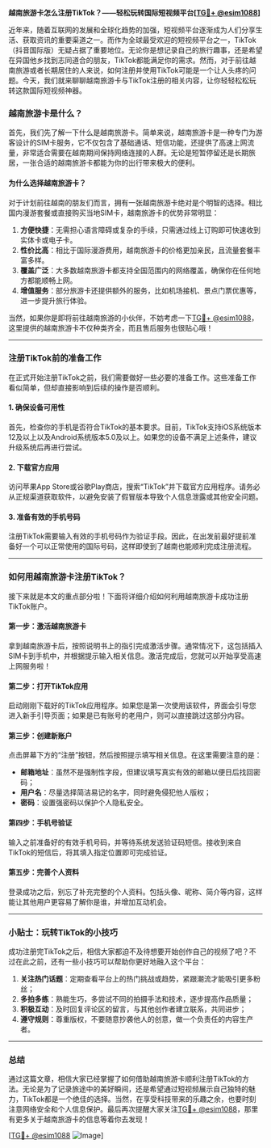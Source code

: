 **越南旅游卡怎么注册TikTok？——轻松玩转国际短视频平台[[TG💪+ @esim1088](https://t.me/s/esim1088)]**

近年来，随着互联网的发展和全球化趋势的加强，短视频平台逐渐成为人们分享生活、获取资讯的重要渠道之一。而作为全球最受欢迎的短视频平台之一，TikTok（抖音国际版）无疑占据了重要地位。无论你是想记录自己的旅行趣事，还是希望在异国他乡找到志同道合的朋友，TikTok都能满足你的需求。然而，对于前往越南旅游或者长期居住的人来说，如何注册并使用TikTok可能是一个让人头疼的问题。今天，我们就来聊聊越南旅游卡与TikTok注册的相关内容，让你轻轻松松玩转这款国际短视频神器。

### 越南旅游卡是什么？

首先，我们先了解一下什么是越南旅游卡。简单来说，越南旅游卡是一种专门为游客设计的SIM卡服务，它不仅包含了基础通话、短信功能，还提供了高速上网流量，非常适合需要在越南期间保持网络连接的人群。无论是短暂停留还是长期旅居，一张合适的越南旅游卡都能为你的出行带来极大的便利。

#### 为什么选择越南旅游卡？

对于计划前往越南的朋友们而言，拥有一张越南旅游卡绝对是个明智的选择。相比国内漫游套餐或直接购买当地SIM卡，越南旅游卡的优势非常明显：

1. **方便快捷**：无需担心语言障碍或复杂的手续，只需通过线上订购即可快速收到实体卡或电子卡。
2. **性价比高**：相比于国际漫游费用，越南旅游卡的价格更加亲民，且流量套餐丰富多样。
3. **覆盖广泛**：大多数越南旅游卡都支持全国范围内的网络覆盖，确保你在任何地方都能顺畅上网。
4. **增值服务**：部分旅游卡还提供额外的服务，比如机场接机、景点门票优惠等，进一步提升旅行体验。

当然，如果你是即将前往越南旅游的小伙伴，不妨考虑一下[TG💪+ @esim1088](https://t.me/s/esim1088)，这里提供的越南旅游卡不仅种类齐全，而且售后服务也很贴心哦！

---

### 注册TikTok前的准备工作

在正式开始注册TikTok之前，我们需要做好一些必要的准备工作。这些准备工作看似简单，但却直接影响到后续的操作是否顺利。

#### 1. 确保设备可用性
首先，检查你的手机是否符合TikTok的基本要求。目前，TikTok支持iOS系统版本12及以上以及Android系统版本5.0及以上。如果您的设备不满足上述条件，建议升级系统后再进行尝试。

#### 2. 下载官方应用
访问苹果App Store或谷歌Play商店，搜索“TikTok”并下载官方应用程序。请务必从正规渠道获取软件，以避免安装了假冒版本导致个人信息泄露或其他安全问题。

#### 3. 准备有效的手机号码
注册TikTok需要输入有效的手机号码作为验证手段。因此，在出发前最好提前准备好一个可以正常使用的国际号码，这样即使到了越南也能顺利完成注册流程。

---

### 如何用越南旅游卡注册TikTok？

接下来就是本文的重点部分啦！下面将详细介绍如何利用越南旅游卡成功注册TikTok账户。

#### 第一步：激活越南旅游卡
拿到越南旅游卡后，按照说明书上的指引完成激活步骤。通常情况下，这包括插入SIM卡到手机中，并根据提示输入相关信息。激活完成后，您就可以开始享受高速上网服务啦！

#### 第二步：打开TikTok应用
启动刚刚下载好的TikTok应用程序。如果您是第一次使用该软件，界面会引导您进入新手引导页面；如果是已有账号的老用户，则可以直接跳过这部分内容。

#### 第三步：创建新账户
点击屏幕下方的“注册”按钮，然后按照提示填写相关信息。在这里需要注意的是：
- **邮箱地址**：虽然不是强制性字段，但建议填写真实有效的邮箱以便日后找回密码；
- **用户名**：尽量选择简洁易记的名字，同时避免侵犯他人版权；
- **密码**：设置强密码以保护个人隐私安全。

#### 第四步：手机号验证
输入之前准备好的有效手机号码，并等待系统发送验证码短信。接收到来自TikTok的短信后，将其填入指定位置即可完成验证。

#### 第五步：完善个人资料
登录成功之后，别忘了补充完整的个人资料。包括头像、昵称、简介等内容，这样能让其他用户更容易了解你是谁，并增加互动机会。

---

### 小贴士：玩转TikTok的小技巧

成功注册完TikTok之后，相信大家都迫不及待想要开始创作自己的视频了吧？不过在此之前，还有一些小技巧可以帮助你更好地融入这个平台：

1. **关注热门话题**：定期查看平台上的热门挑战或趋势，紧跟潮流才能吸引更多粉丝；
2. **多拍多练**：熟能生巧，多尝试不同的拍摄手法和技术，逐步提高作品质量；
3. **积极互动**：及时回复评论区的留言，与其他创作者建立联系，共同进步；
4. **遵守规则**：尊重版权，不要随意抄袭他人的创意，做一个负责任的内容生产者。

---

### 总结

通过这篇文章，相信大家已经掌握了如何借助越南旅游卡顺利注册TikTok的方法。无论是为了记录旅途中的美好瞬间，还是希望通过短视频展示自己独特的魅力，TikTok都是一个绝佳的选择。当然，在享受科技带来的乐趣之余，也要时刻注意网络安全和个人信息保护。最后再次提醒大家关注[TG💪+ @esim1088](https://t.me/s/esim1088)，那里有更多关于越南旅游卡的信息等着你去发现！

[[TG💪+ @esim1088](https://t.me/s/esim1088) ![Image](https://i.postimg.cc/4NQfJmqS/Snipaste-2025-05-13-00-14-12.png)]